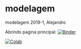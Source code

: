 # modelagem
modelagem 2019-1, Alejandro

Abrindo pagina principal:
[![Binder](https://mybinder.org/badge.svg)](https://mybinder.org/v2/gh/acabreraufrj/modelagem/master?filepath=principal.ipynb)

[![Colab](https://colab.research.google.com/assets/colab-badge.svg)](https://colab.research.google.com/github/acabreraufrj/modelagem/blob/master/principal.ipynb)

